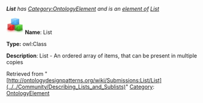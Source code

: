 ___List__ has [Category:OntologyElement](../../Category/OntologyElement "Category:OntologyElement") and is an [element of](../../Property/ElementOf "Property:ElementOf") [List](../../Submissions/List "Submissions:List")_


  




[![Class](../../images/thumb/2/27/Class.gif/45px-Class.gif)](../../Image/Class.gif "Class")
__Name__: List 


__Type:__ owl:Class 


__Description__: List - An ordered array of items, that can be present in multiple copies 





Retrieved from "[http://ontologydesignpatterns.org/wiki/Submissions:List/List](../../Community/Describing_Lists_and_Sublists)"
 [Category](http://ontologydesignpatterns.org/wiki/Special:Categories "Special:Categories"): [OntologyElement](../../Category/OntologyElement "Category:OntologyElement")